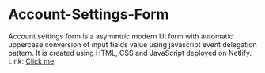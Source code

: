 # Account-Settings-Form

Account settings form is a asymmtric modern UI form with automatic uppercase conversion of input fields value using javascript event delegation pattern. It is created using HTML, CSS and JavaScript deployed on Netlify. Link: [Click me](https://codepen.io/vsharma20v/pen/PoZGvxM)
